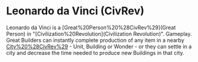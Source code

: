 # Leonardo da Vinci (CivRev)

Leonardo da Vinci is a [Great%20Person%20%28CivRev%29](Great Person) in "[Civilization%20Revolution](Civilization Revolution)".
Gameplay.
Great Builders can instantly complete production of any item in a nearby [City%20%28CivRev%29](city) - Unit, Building or Wonder - or they can settle in a city and decrease the time needed to produce new Buildings in that city.